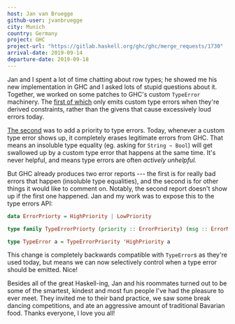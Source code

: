 ```yaml
---
host: Jan van Bruegge
github-user: jvanbruegge
city: Munich
country: Germany
project: GHC
project-url: "https://gitlab.haskell.org/ghc/ghc/merge_requests/1730"
arrival-date: 2019-09-14
departure-date: 2019-09-18
---
```


Jan and I spent a lot of time chatting about row types; he showed me his new
implementation in GHC and I asked lots of stupid questions about it. Together,
we worked on some patches to GHC's custom `TypeError` machinery. The [first of
which][mr1730] only emits custom type errors when they're derived constraints,
rather than the givens that cause excessively loud errors today.

[mr1730]: https://gitlab.haskell.org/ghc/ghc/merge_requests/1730

[The second][mr1739] was to add a priority to type errors. Today, whenever a
custom type error shows up, it completely erases legitimate errors from GHC.
That means an insoluble type equality (eg. asking for `String ~ Bool`) will get
swallowed up by a custom type error that happens at the same time. It's never
helpful, and means type errors are often *actively unhelpful.*

[mr1739]: https://gitlab.haskell.org/ghc/ghc/merge_requests/1739

But GHC already produces two error reports --- the first is for really bad
errors that happen (insoluble type equalities), and the second is for other
things it would like to comment on. Notably, the second report doesn't show up
if the first one happened. Jan and my work was to expose this to the type errors
API:

```haskell
data ErrorPriorty = HighPriority | LowPriority

type family TypeErrorPriorty (priority :: ErrorPriority) (msg :: ErrorMessage)

type TypeError a = TypeErrorPriority 'HighPriority a
```

This change is completely backwards compatible with `TypeError`s as they're used
today, but means we can now selectively control when a type error should be
emitted. Nice!

Besides all of the great Haskell-ing, Jan and his roommates turned out to be
some of the smartest, kindest and most fun people I've had the pleasure to ever
meet. They invited me to their band practice, we saw some break dancing
competitions, and ate an aggressive amount of traditional Bavarian food. Thanks
everyone, I love you all!


